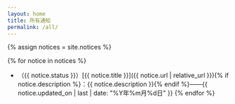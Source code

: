 ```yaml
---
layout: home
title: 所有通知
permalink: /all/
---
```


{% assign notices = site.notices %}

{% for notice in notices %}
- （{{ notice.status }}）[{{ notice.title }}]({{ notice.url | relative_url }}){% if notice.description %}：{{ notice.description }}{% endif %}——<time datetime="{{ notice.updated_on | last }}">{{ notice.updated_on | last | date: "%Y年%m月%d日" }}</time>
{% endfor %}
